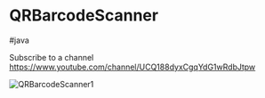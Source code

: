 # QRBarcodeScanner
#java


Subscribe to a channel
https://www.youtube.com/channel/UCQ188dyxCgqYdG1wRdbJtpw



![QRBarcodeScanner1](https://user-images.githubusercontent.com/71060268/93206163-9c609b80-f776-11ea-9937-d15f9921bad0.png)
